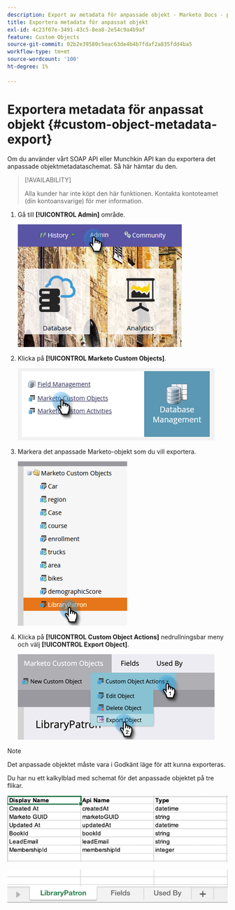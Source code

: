 ```yaml
---
description: Export av metadata för anpassade objekt - Marketo Docs - produktdokumentation
title: Exportera metadata för anpassat objekt
exl-id: 4c23f07e-3491-43c5-8ea8-2e54c9a4b9af
feature: Custom Objects
source-git-commit: 02b2e39580c5eac63de4b4b7fdaf2a835fdd4ba5
workflow-type: tm+mt
source-wordcount: '100'
ht-degree: 1%

---
```


# Exportera metadata för anpassat objekt {#custom-object-metadata-export}

Om du använder vårt SOAP API eller Munchkin API kan du exportera det anpassade objektmetadataschemat. Så här hämtar du den.

>[!AVAILABILITY]
>
>Alla kunder har inte köpt den här funktionen. Kontakta kontoteamet (din kontoansvarige) för mer information.

1. Gå till **[!UICONTROL Admin]** område.

   ![](assets/custom-object-metadata-export-1.png)

1. Klicka på **[!UICONTROL Marketo Custom Objects]**.

   ![](assets/custom-object-metadata-export-2.png)

1. Markera det anpassade Marketo-objekt som du vill exportera.

   ![](assets/custom-object-metadata-export-3.png)

1. Klicka på **[!UICONTROL Custom Object Actions]** nedrullningsbar meny och välj **[!UICONTROL Export Object]**.

   ![](assets/custom-object-metadata-export-4.png)

>[!NOTE]
>
>Det anpassade objektet måste vara i Godkänt läge för att kunna exporteras.

Du har nu ett kalkylblad med schemat för det anpassade objektet på tre flikar.

![](assets/custom-object-metadata-export-5.png)

![](assets/custom-object-metadata-export-6.png)
